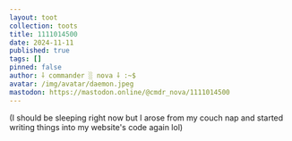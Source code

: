 ```yaml
---
layout: toot
collection: toots
title: 1111014500
date: 2024-11-11
published: true
tags: []
pinned: false
author: ⸸ commander ░ nova ⸸ :~$
avatar: /img/avatar/daemon.jpeg
mastodon: https://mastodon.online/@cmdr_nova/1111014500
---
```


(I should be sleeping right now but I arose from my couch nap and started writing things into my website's code again lol)

